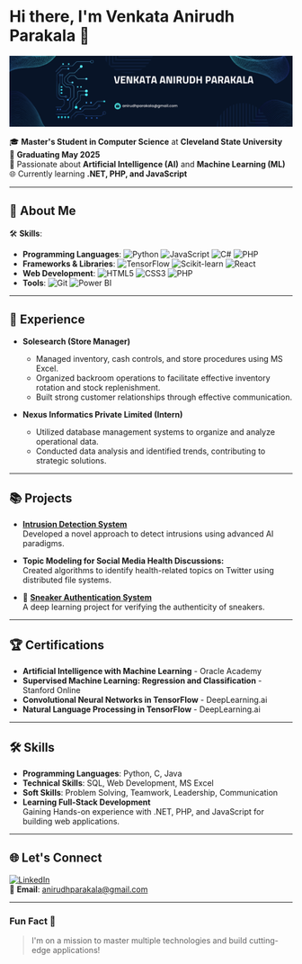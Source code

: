 # Hi there, I'm Venkata Anirudh Parakala 👋

![Profile Banner](./banner.png)

🎓 **Master's Student in Computer Science** at **Cleveland State University**  
🎯 **Graduating May 2025**  
🤖 Passionate about **Artificial Intelligence (AI)** and **Machine Learning (ML)**  
🌐 Currently learning **.NET, PHP, and JavaScript**  

---

## 🚀 About Me
🛠 **Skills**:
- **Programming Languages**: ![Python](https://img.shields.io/badge/-Python-3776AB?style=flat-square&logo=python&logoColor=white) ![JavaScript](https://img.shields.io/badge/-JavaScript-F7DF1E?style=flat-square&logo=javascript&logoColor=black) ![C#](https://img.shields.io/badge/-C%23-239120?style=flat-square&logo=c-sharp&logoColor=white) ![PHP](https://img.shields.io/badge/-PHP-777BB4?style=flat-square&logo=php&logoColor=white)
- **Frameworks & Libraries**: ![TensorFlow](https://img.shields.io/badge/-TensorFlow-FF6F00?style=flat-square&logo=tensorflow&logoColor=white) ![Scikit-learn](https://img.shields.io/badge/-Scikit--Learn-F7931E?style=flat-square&logo=scikit-learn&logoColor=white) ![React](https://img.shields.io/badge/-React-61DAFB?style=flat-square&logo=react&logoColor=black)
- **Web Development**: ![HTML5](https://img.shields.io/badge/-HTML5-E34F26?style=flat-square&logo=html5&logoColor=white) ![CSS3](https://img.shields.io/badge/-CSS3-1572B6?style=flat-square&logo=css3) ![PHP](https://img.shields.io/badge/-PHP-777BB4?style=flat-square&logo=php)
- **Tools**: ![Git](https://img.shields.io/badge/-Git-F05032?style=flat-square&logo=git&logoColor=white)  ![Power BI](https://img.shields.io/badge/-Power%20BI-F2C811?style=flat-square&logo=powerbi)

---

## 💼 Experience
- **Solesearch (Store Manager)**  
  - Managed inventory, cash controls, and store procedures using MS Excel.
  - Organized backroom operations to facilitate effective inventory rotation and stock replenishment.
  - Built strong customer relationships through effective communication.

- **Nexus Informatics Private Limited (Intern)**  
  - Utilized database management systems to organize and analyze operational data.
  - Conducted data analysis and identified trends, contributing to strategic solutions.

---

## 📚 Projects
- **[Intrusion Detection System](https://github.com/anirudhparakala/IntrusionDetectionSystemusingML)**          
  Developed a novel approach to detect intrusions using advanced AI paradigms.
  
- **Topic Modeling for Social Media Health Discussions:**  
  Created algorithms to identify health-related topics on Twitter using distributed file systems.
  
- 👟 **[Sneaker Authentication System](https://github.com/anirudhparakala/Sneaker-Authentication)**  
  A deep learning project for verifying the authenticity of sneakers.

---

## 🏆 Certifications
- **Artificial Intelligence with Machine Learning** - Oracle Academy  
- **Supervised Machine Learning: Regression and Classification** - Stanford Online  
- **Convolutional Neural Networks in TensorFlow** - DeepLearning.ai  
- **Natural Language Processing in TensorFlow** - DeepLearning.ai  

---

## 🛠 Skills
- **Programming Languages**: Python, C, Java
- **Technical Skills**: SQL, Web Development, MS Excel  
- **Soft Skills**: Problem Solving, Teamwork, Leadership, Communication  
- **Learning Full-Stack Development**  
  Gaining Hands-on experience with .NET, PHP, and JavaScript for building web applications.
---

## 🌐 Let's Connect
[![LinkedIn](https://img.shields.io/badge/-LinkedIn-0077B5?style=flat-square&logo=linkedin&logoColor=white)](https://www.linkedin.com/in/anirudh-parakala)  
📧 **Email**: [anirudhparakala@gmail.com](mailto:anirudhparakala@gmail.com)  

---

### Fun Fact 🧐  
> I'm on a mission to master multiple technologies and build cutting-edge applications!
